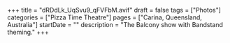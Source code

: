 +++
title = "dRDdLk_UqSvu9_qFVFbM.avif"
draft = false
tags = ["Photos"]
categories = ["Pizza Time Theatre"]
pages = ["Carina, Queensland, Australia"]
startDate = ""
description = "The Balcony show with Bandstand theming."
+++
